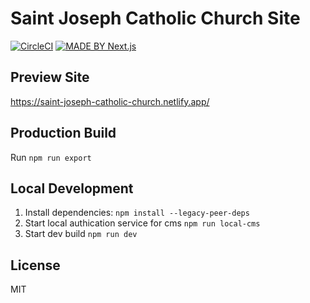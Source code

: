 # Saint Joseph Catholic Church Site

[![CircleCI](https://dl.circleci.com/status-badge/img/gh/SaintJosephCatholicChurch/saint-joseph-catholic-church-site/tree/main.svg?style=svg)](https://dl.circleci.com/status-badge/redirect/gh/SaintJosephCatholicChurch/saint-joseph-catholic-church-site/tree/main)
[![MADE BY Next.js](https://img.shields.io/badge/MADE%20BY%20Next.js-000000.svg?style=flat&logo=Next.js&labelColor=000)](https://nextjs.org/)

## Preview Site
https://saint-joseph-catholic-church.netlify.app/

## Production Build
Run `npm run export`

## Local Development

1. Install dependencies: `npm install --legacy-peer-deps`
2. Start local authication service for cms `npm run local-cms`
3. Start dev build `npm run dev`

## License

MIT
